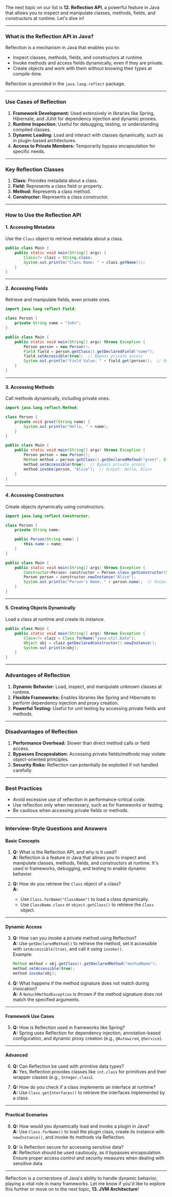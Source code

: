 The next topic on our list is **12. Reflection API**, a powerful feature in Java that allows you to inspect and manipulate classes, methods, fields, and constructors at runtime. Let's dive in!

---

### **What is the Reflection API in Java?**

Reflection is a mechanism in Java that enables you to:
- Inspect classes, methods, fields, and constructors at runtime.
- Invoke methods and access fields dynamically, even if they are private.
- Create objects and work with them without knowing their types at compile-time.

Reflection is provided in the `java.lang.reflect` package.

---

### **Use Cases of Reflection**
1. **Framework Development:** Used extensively in libraries like Spring, Hibernate, and JUnit for dependency injection and dynamic proxies.  
2. **Runtime Inspection:** Useful for debugging, testing, or understanding compiled classes.  
3. **Dynamic Loading:** Load and interact with classes dynamically, such as in plugin-based architectures.  
4. **Access to Private Members:** Temporarily bypass encapsulation for specific needs.

---

### **Key Reflection Classes**
1. **Class:** Provides metadata about a class.  
2. **Field:** Represents a class field or property.  
3. **Method:** Represents a class method.  
4. **Constructor:** Represents a class constructor.

---

### **How to Use the Reflection API**

#### **1. Accessing Metadata**
Use the `Class` object to retrieve metadata about a class.
```java
public class Main {
    public static void main(String[] args) {
        Class<?> clazz = String.class;
        System.out.println("Class Name: " + clazz.getName());
    }
}
```

---

#### **2. Accessing Fields**
Retrieve and manipulate fields, even private ones.
```java
import java.lang.reflect.Field;

class Person {
    private String name = "John";
}

public class Main {
    public static void main(String[] args) throws Exception {
        Person person = new Person();
        Field field = person.getClass().getDeclaredField("name");
        field.setAccessible(true);  // Bypass private access
        System.out.println("Field Value: " + field.get(person));  // Output: John
    }
}
```

---

#### **3. Accessing Methods**
Call methods dynamically, including private ones.
```java
import java.lang.reflect.Method;

class Person {
    private void greet(String name) {
        System.out.println("Hello, " + name);
    }
}

public class Main {
    public static void main(String[] args) throws Exception {
        Person person = new Person();
        Method method = person.getClass().getDeclaredMethod("greet", String.class);
        method.setAccessible(true);  // Bypass private access
        method.invoke(person, "Alice");  // Output: Hello, Alice
    }
}
```

---

#### **4. Accessing Constructors**
Create objects dynamically using constructors.
```java
import java.lang.reflect.Constructor;

class Person {
    private String name;

    public Person(String name) {
        this.name = name;
    }
}

public class Main {
    public static void main(String[] args) throws Exception {
        Constructor<Person> constructor = Person.class.getConstructor(String.class);
        Person person = constructor.newInstance("Alice");
        System.out.println("Person's Name: " + person.name);  // Output: Alice
    }
}
```

---

#### **5. Creating Objects Dynamically**
Load a class at runtime and create its instance.
```java
public class Main {
    public static void main(String[] args) throws Exception {
        Class<?> clazz = Class.forName("java.util.Date");
        Object obj = clazz.getDeclaredConstructor().newInstance();
        System.out.println(obj);
    }
}
```

---

### **Advantages of Reflection**
1. **Dynamic Behavior:** Load, inspect, and manipulate unknown classes at runtime.  
2. **Flexible Frameworks:** Enables libraries like Spring and Hibernate to perform dependency injection and proxy creation.  
3. **Powerful Testing:** Useful for unit testing by accessing private fields and methods.

---

### **Disadvantages of Reflection**
1. **Performance Overhead:** Slower than direct method calls or field access.  
2. **Bypasses Encapsulation:** Accessing private fields/methods may violate object-oriented principles.  
3. **Security Risks:** Reflection can potentially be exploited if not handled carefully.

---

### **Best Practices**
- Avoid excessive use of reflection in performance-critical code.  
- Use reflection only when necessary, such as for frameworks or testing.  
- Be cautious when accessing private fields or methods.

---

### **Interview-Style Questions and Answers**

#### **Basic Concepts**
1. **Q:** What is the Reflection API, and why is it used?  
   **A:** Reflection is a feature in Java that allows you to inspect and manipulate classes, methods, fields, and constructors at runtime. It's used in frameworks, debugging, and testing to enable dynamic behavior.

2. **Q:** How do you retrieve the `Class` object of a class?  
   **A:**  
   - Use `Class.forName("ClassName")` to load a class dynamically.  
   - Use `ClassName.class` or `object.getClass()` to retrieve the `Class` object.

---

#### **Dynamic Access**
3. **Q:** How can you invoke a private method using Reflection?  
   **A:** Use `getDeclaredMethod()` to retrieve the method, set it accessible with `setAccessible(true)`, and call it using `invoke()`.  
   Example:
   ```java
   Method method = obj.getClass().getDeclaredMethod("methodName");
   method.setAccessible(true);
   method.invoke(obj);
   ```

4. **Q:** What happens if the method signature does not match during invocation?  
   **A:** A `NoSuchMethodException` is thrown if the method signature does not match the specified arguments.

---

#### **Framework Use Cases**
5. **Q:** How is Reflection used in frameworks like Spring?  
   **A:** Spring uses Reflection for dependency injection, annotation-based configuration, and dynamic proxy creation (e.g., `@Autowired`, `@Service`).

---

#### **Advanced**
6. **Q:** Can Reflection be used with primitive data types?  
   **A:** Yes, Reflection provides classes like `int.class` for primitives and their wrapper classes (e.g., `Integer.class`).

7. **Q:** How do you check if a class implements an interface at runtime?  
   **A:** Use `Class.getInterfaces()` to retrieve the interfaces implemented by a class.

---

#### **Practical Scenarios**
8. **Q:** How would you dynamically load and invoke a plugin in Java?  
   **A:** Use `Class.forName()` to load the plugin class, create its instance with `newInstance()`, and invoke its methods via Reflection.

9. **Q:** Is Reflection secure for accessing sensitive data?  
   **A:** Reflection should be used cautiously, as it bypasses encapsulation. Ensure proper access control and security measures when dealing with sensitive data.

---

Reflection is a cornerstone of Java's ability to handle dynamic behavior, playing a vital role in many frameworks. Let me know if you'd like to explore this further or move on to the next topic, **13. JVM Architecture**!